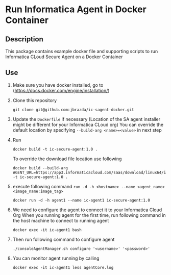 # Run Informatica Agent in Docker Container

## Description
This package contains example docker file and supporting scripts to run Informatica CLoud Secure Agent on a Docker Container

## Use

1. Make sure you have docker installed, go to (https://docs.docker.com/engine/installation/)
2. Clone this repository
    ```shell
    git clone git@github.com:jbrazda/ic-sagent-docker.git
    ```
3. Update the `Dockerfile`  if necessary (Location of the SA agent installer might be different for your Informatica CLoud org) You can override the default location by specifying `--build-arg <name>=<value>` in next step
4. Run
    ```shell
    docker build -t ic-secure-agent:1.0 .
    ```

    To override the download file location use following

    ```shell
    docker build --build-arg AGENT_URL=https://app3.informaticacloud.com/saas/download/linux64/installer/agent64_install.bin -t ic-secure-agent:1.0 .
    ```
5. execute following command `run -d -h <hostname> --name <agent_name> <image_name:image_tag>`
    ```shell
    docker run -d -h agent1 --name ic-agent1 ic-secure-agent:1.0
    ```
6. We need to configure the agent to connect it to your Informatica Cloud Org When you running agent for the first time, run following command in the host machine to connect to running agent
    ```shell
    docker exec -it ic-agent1 bash
    ```
7. Then run following command to configure agent
    ```shell
    ./consoleAgentManager.sh configure '<username>' '<password>'
    ```
8. You can monitor agent running by calling
    ```shell
    docker exec -it ic-agent1 less agentCore.log
    ```





